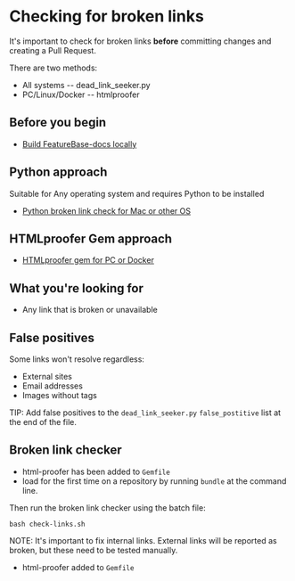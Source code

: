 # Checking for broken links

It's important to check for broken links **before** committing changes and creating a Pull Request.

There are two methods:

* All systems -- dead_link_seeker.py
* PC/Linux/Docker -- htmlproofer

## Before you begin

* [Build FeatureBase-docs locally](/help-on-help/local-build)

## Python approach

Suitable for Any operating system and requires Python to be installed

* [Python broken link check for Mac or other OS](/broken-link-check)

## HTMLproofer Gem approach

* [HTMLproofer gem for PC or Docker]()

## What you're looking for

* Any link that is broken or unavailable

## False positives

Some links won't resolve regardless:
* External sites
* Email addresses
* Images without <alt> tags

TIP: Add false positives to the `dead_link_seeker.py` `false_postitive` list at the end of the file.








## Broken link checker

* html-proofer has been added to `Gemfile`
* load for the first time on a repository by running `bundle` at the command line.

Then run the broken link checker using the batch file:

```
bash check-links.sh
```

NOTE: It's important to fix internal links. External links will be reported as broken, but these need to be tested manually.

* html-proofer added to `Gemfile`
